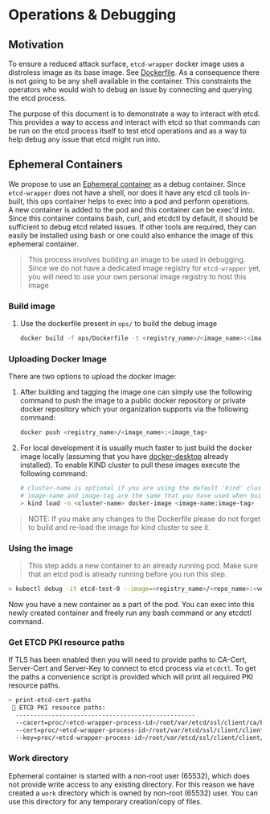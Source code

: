 # Operations & Debugging

## Motivation

To ensure a reduced attack surface, `etcd-wrapper` docker image uses a distroless image as its base image. See [Dockerfile](../../Dockerfile). As a consequence there is not going to be any shell available in the container. This constraints the operators who would wish to debug an issue by connecting and querying the etcd process.

The purpose of this document is to demonstrate a way to interact with etcd. This provides a way to access and interact with etcd so that commands can be run on the etcd process itself to test etcd operations and as a way to help debug any issue that etcd might run into.

## Ephemeral Containers

We propose to use an [Ephemeral container](https://kubernetes.io/docs/concepts/workloads/pods/ephemeral-containers/) as a debug container. Since `etcd-wrapper` does not have a shell, nor does it have any etcd cli tools in-built, this ops container helps to exec into a pod and perform operations. <br />A new container is added to the pod and this container can be exec'd into. Since this container contains bash, curl, and etcdctl by default, it should be sufficient to debug etcd related issues. If other tools are required, they can easily be installed using bash or one could also enhance the image of this ephemeral container.

> This process involves building an image to be used in debugging. Since we do not have a dedicated image registry for `etcd-wrapper` yet, you will need to use your own personal image registry to host this image

### Build image

1. Use the dockerfile present in `ops/` to build the debug image
   
   ```bash
   docker build -f ops/Dockerfile -t <registry_name>/<image_name>:<image_tag> ./
   ```

### Uploading Docker Image

There are two options to upload the docker image:

1. After building and tagging the image one can simply use the following command to push the image to a public docker repository or private docker repository which your organization supports via the following command:
   
   ```bash
   docker push <registry_name>/<image_name>:<image_tag>
   ```

2. For local development it is usually much faster to just build the docker image locally (assuming that you have [docker-desktop](https://www.docker.com/products/docker-desktop/) already installed). To enable KIND cluster to pull these images execute the following command:
   
   ```bash
   # cluster-name is optional if you are using the default 'kind' cluster
   # image-name and image-tag are the same that you have used when building docker images locally
   > kind load -n <cluster-name> docker-image <image-name:image-tag>
   ```

> NOTE: If you make any changes to the Dockerfile please do not forget to build and re-load the image for kind cluster to see it.

### Using the image

> This step adds a new container to an already running pod. Make sure that an etcd pod is already running before you run this step.

```bash
> kubectl debug -it etcd-test-0 --image=<registry_name>/<repo_name>:<version> --target=etcd
```

Now you have a new container as a part of the pod. You can exec into this newly created container and freely run any bash command or any etcdctl command.

### Get ETCD PKI resource paths

If TLS has been enabled then you will need to provide paths to CA-Cert, Server-Cert and  Server-Key to connect to etcd process via `etcdctl`. To get the paths a convenience script is provided which will print all required PKI resource paths.

```bash
> print-etcd-cert-paths
 📌 ETCD PKI resource paths:
  --------------------------------------------------
  --cacert=proc/<etcd-wrapper-process-id>/root/var/etcd/ssl/client/ca/bundle.crt
  --cert=proc/<etcd-wrapper-process-id>/root/var/etcd/ssl/client/client/tls.crt
  --key=proc/<etcd-wrapper-process-id>/root/var/etcd/ssl/client/client/tls.key
```

### Work directory

Ephemeral container is started with a non-root user (65532), which does not provide write access to any existing directory. For this reason we have created a `work` directory which is owned by non-root (65532) user. You can use this directory for any temporary creation/copy of files.